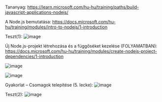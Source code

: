 Tananyag: https://learn.microsoft.com/hu-hu/training/paths/build-javascript-applications-nodejs/

A Node.js bemutatása: https://docs.microsoft.com/hu-hu/training/modules/intro-to-nodejs/1-introduction

Teszt(1): ![image](https://user-images.githubusercontent.com/79217871/190642873-8813de73-94dd-4b13-adda-2d3f884101cc.png)

Új Node.js-projekt létrehozása és a függőséket kezelése (FOLYAMATBAN): https://docs.microsoft.com/hu-hu/training/modules/create-nodejs-project-dependencies/1-introduction

![image](https://user-images.githubusercontent.com/79217871/190847947-2f9de0dd-b4d9-4857-b9e3-9b94f6bd35aa.png)

![image](https://user-images.githubusercontent.com/79217871/190848046-6fc58670-7773-4172-a371-2f31c4833b3b.png)

Gyakorlat – Csomagok telepítése (5. lecke): ![image](https://user-images.githubusercontent.com/79217871/191939258-d4b47573-00e1-4569-a0bd-61c5d080d401.png)

Teszt(2): 
![image](https://user-images.githubusercontent.com/79217871/191944348-79fd78d9-7620-45c8-b67a-e68a27484fc5.png)
